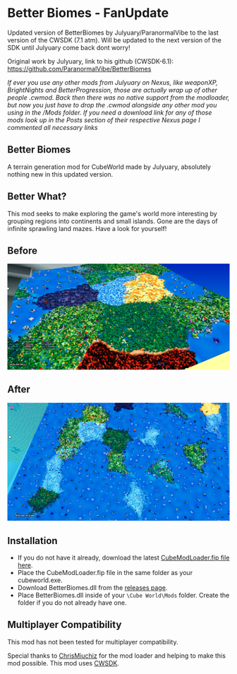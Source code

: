 # Better Biomes - FanUpdate
 Updated version of BetterBiomes by Julyuary/ParanormalVibe to the last version of the CWSDK (7.1 atm). Will be updated to the next version of the SDK until Julyuary come back dont worry!
 
 Original work by Julyuary, link to his github (CWSDK-6.1):
 https://github.com/ParanormalVibe/BetterBiomes

*If ever you use any other mods from Julyuary on Nexus, like weaponXP, BrightNights and BetterProgression, those are actually wrap up of other people .cwmod. Back then there was no native support from the modloader, but now you just have to drop the .cwmod alongside any other mod you using in the /Mods folder. If you need a download link for any of those mods look up in the Posts section of their respective Nexus page I commented all necessary links*

## Better Biomes
 A terrain generation mod for CubeWorld made by Julyuary, absolutely nothing new in this updated version.
 
## Better What?
 This mod seeks to make exploring the game's world more interesting by grouping regions into continents and small islands.
 Gone are the days of infinite sprawling land mazes. Have a look for yourself!
 
## Before
![Before](https://raw.githubusercontent.com/ParanormalVibe/BetterBiomes/master/Before.PNG)
## After
![After](https://raw.githubusercontent.com/ParanormalVibe/BetterBiomes/master/After.PNG)
## Installation
* If you do not have it already, download the latest [CubeModLoader.fip file here](https://github.com/ChrisMiuchiz/Cube-World-Mod-Launcher/releases).
* Place the CubeModLoader.fip file in the same folder as your cubeworld.exe.
* Download BetterBiomes.dll from the [releases page](https://github.com/paroyer/BetterBiomes-FanUpdate/releases).
* Place BetterBiomes.dll inside of your `\Cube World\Mods` folder. Create the folder if you do not already have one.
## Multiplayer Compatibility
 This mod has not been tested for multiplayer compatibility.

Special thanks to [ChrisMiuchiz](https://github.com/ChrisMiuchiz) for the mod loader and helping to make this mod possible.
This mod uses [CWSDK](https://github.com/ChrisMiuchiz/CWSDK).
